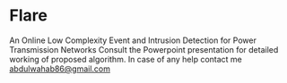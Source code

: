 # Flare
An Online Low Complexity Event and Intrusion Detection for Power Transmission Networks
Consult the Powerpoint presentation for detailed working of proposed algorithm. In case of any help contact me abdulwahab86@gmail.com
